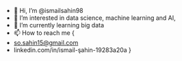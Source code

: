 - 👋 Hi, I’m @ismailsahin98
- 👀 I’m interested in data science, machine learning and AI,
- 🌱 I’m currently learning big data
- 📫 How to reach me {
- so.sahin15@gmail.com
- linkedin.com/in/ismail-şahin-19283a20a
}
